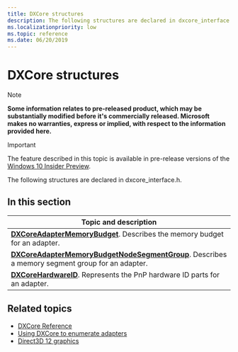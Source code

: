 ```yaml
---
title: DXCore structures
description: The following structures are declared in dxcore_interface.h.
ms.localizationpriority: low
ms.topic: reference
ms.date: 06/20/2019
---
```


# DXCore structures

> [!NOTE]
> **Some information relates to pre-released product, which may be substantially modified before it's commercially released. Microsoft makes no warranties, express or implied, with respect to the information provided here.**

> [!IMPORTANT]
> The feature described in this topic is available in pre-release versions of the [Windows 10 Insider Preview](https://www.microsoft.com/software-download/windowsinsiderpreviewSDK).

The following structures are declared in dxcore_interface.h.

## In this section

| Topic and description |
|-|
| [**DXCoreAdapterMemoryBudget**](/windows/win32/dxcore/dxcore_interface/ns-dxcore_interface-dxcoreadaptermemorybudget). Describes the memory budget for an adapter. |
| [**DXCoreAdapterMemoryBudgetNodeSegmentGroup**](/windows/win32/dxcore/dxcore_interface/ns-dxcore_interface-dxcoreadaptermemorybudgetnodesegmentgroup). Describes a memory segment group for an adapter. |
| [**DXCoreHardwareID**](/windows/win32/dxcore/dxcore_interface/ns-dxcore_interface-dxcorehardwareid). Represents the PnP hardware ID parts for an adapter. |

## Related topics

* [DXCore Reference](/windows/win32/dxcore/dxcore-reference)
* [Using DXCore to enumerate adapters](/windows/win32/dxcore/dxcore-enum-adapters)
* [Direct3D 12 graphics](/windows/win32/direct3d12/direct3d-12-graphics)
